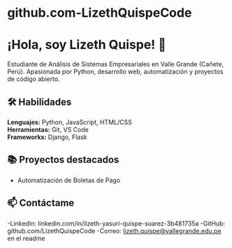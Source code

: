 # github.com-LizethQuispeCode
# ¡Hola, soy Lizeth Quispe! 👋
Estudiante de Análisis de Sistemas Empresariales en Valle Grande (Cañete, Perú). Apasionada por Python, desarrollo web, automatización y proyectos de código abierto.

## 🛠 Habilidades
**Lenguajes:** Python, JavaScript, HTML/CSS  
**Herramientas:** Git, VS Code  
**Frameworks:** Django, Flask  

## 📚 Proyectos destacados
- Automatización de Boletas de Pago  

## 📫 Contáctame
-LinkedIn: linkedin.com/in/lizeth-yasuri-quispe-suarez-3b481735a
-GitHub: github.com/LizethQuispeCode
-Correo: lizeth.quispe@vallegrande.edu.pe en el readme

